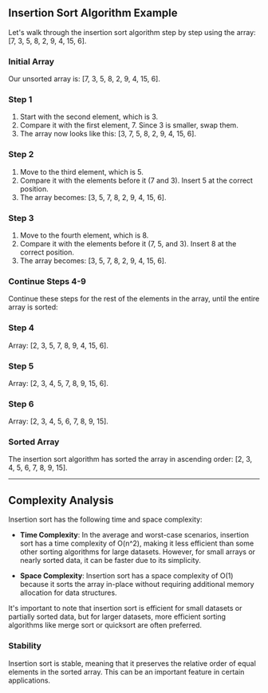 ## Insertion Sort Algorithm Example

Let's walk through the insertion sort algorithm step by step using the array: [7, 3, 5, 8, 2, 9, 4, 15, 6].

### Initial Array

Our unsorted array is: [7, 3, 5, 8, 2, 9, 4, 15, 6].

### Step 1

1. Start with the second element, which is 3.
2. Compare it with the first element, 7. Since 3 is smaller, swap them.
3. The array now looks like this: [3, 7, 5, 8, 2, 9, 4, 15, 6].

### Step 2

1. Move to the third element, which is 5.
2. Compare it with the elements before it (7 and 3). Insert 5 at the correct position.
3. The array becomes: [3, 5, 7, 8, 2, 9, 4, 15, 6].

### Step 3

1. Move to the fourth element, which is 8.
2. Compare it with the elements before it (7, 5, and 3). Insert 8 at the correct position.
3. The array becomes: [3, 5, 7, 8, 2, 9, 4, 15, 6].

### Continue Steps 4-9

Continue these steps for the rest of the elements in the array, until the entire array is sorted:

### Step 4

Array: [2, 3, 5, 7, 8, 9, 4, 15, 6].

### Step 5

Array: [2, 3, 4, 5, 7, 8, 9, 15, 6].

### Step 6

Array: [2, 3, 4, 5, 6, 7, 8, 9, 15].

### Sorted Array

The insertion sort algorithm has sorted the array in ascending order: [2, 3, 4, 5, 6, 7, 8, 9, 15].

----

## Complexity Analysis

Insertion sort has the following time and space complexity:

- **Time Complexity**: In the average and worst-case scenarios, insertion sort has a time complexity of O(n^2), making it less efficient than some other sorting algorithms for large datasets. However, for small arrays or nearly sorted data, it can be faster due to its simplicity.

- **Space Complexity**: Insertion sort has a space complexity of O(1) because it sorts the array in-place without requiring additional memory allocation for data structures.

It's important to note that insertion sort is efficient for small datasets or partially sorted data, but for larger datasets, more efficient sorting algorithms like merge sort or quicksort are often preferred.

### Stability

Insertion sort is stable, meaning that it preserves the relative order of equal elements in the sorted array. This can be an important feature in certain applications.
